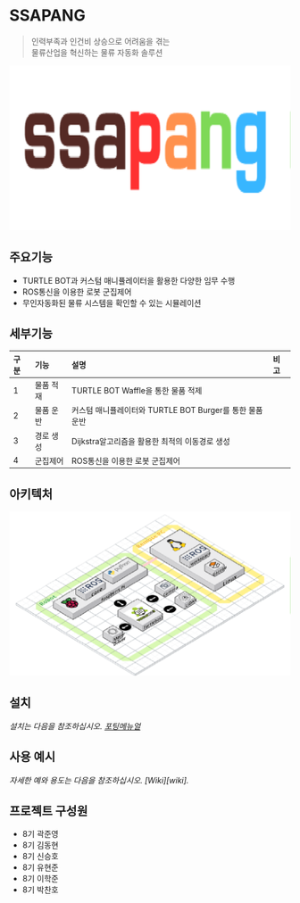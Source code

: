 # SSAPANG
> 인력부족과 인건비 상승으로 어려움을 겪는  <br>
> 물류산업을 혁신하는 물류 자동화 솔루션

![Logo](image/logo.png)


## 주요기능

- TURTLE BOT과 커스텀 매니퓰레이터을 활용한 다양한 임무 수행
- ROS통신을 이용한 로봇 군집제어
- 무인자동화된 물류 시스템을 확인할 수 있는 시뮬레이션


## 세부기능
|구분|기능|설명|비고|
|:---|:---|:---|:---|
|1|물품 적재|TURTLE BOT Waffle을 통한 물품 적제||
|2|물품 운반|커스텀 매니퓰레이터와 TURTLE BOT Burger를 통한 물품 운반||
|3|경로 생성|Dijkstra알고리즘을 활용한 최적의 이동경로 생성||
|4|군집제어|ROS통신을 이용한 로봇 군집제어||


## 아키텍처

![아키텍처](image/architecture.png)


## 설치

_설치는 다음을 참조하십시오. [포팅메뉴얼](exec/포팅매뉴얼_StarryNight.pdf)_<br>


## 사용 예시

_자세한 예와 용도는 다음을 참조하십시오. [Wiki][wiki]._


## 프로젝트 구성원

- 8기 곽준영
- 8기 김동현
- 8기 신승호
- 8기 유현준
- 8기 이학준
- 8기 박찬호



